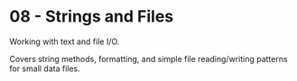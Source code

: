 # 08 - Strings and Files

Working with text and file I/O.

Covers string methods, formatting, and simple file reading/writing patterns for small data files.
